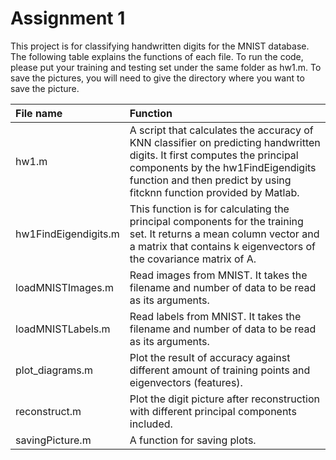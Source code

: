 # Assignment 1

This project is for classifying handwritten digits for the MNIST database. The following table explains the functions of each file. To run the code, please put your training and testing set under the same folder as hw1.m. To save the pictures, you will need to give the directory where you want to save the picture.


| File name	            | Function |
| :-------------------- | :------- |
| hw1.m	                | A script that calculates the accuracy of KNN classifier on predicting handwritten digits. It first computes the principal components by the hw1FindEigendigits function and then predict by using fitcknn function provided by Matlab. |
| hw1FindEigendigits.m  |	This function is for calculating the principal components for the training set. It returns a mean column vector and a matrix that contains k eigenvectors of the covariance matrix of A. |
| loadMNISTImages.m	    | Read images from MNIST. It takes the filename and number of data to be read as its arguments. |
| loadMNISTLabels.m	    | Read labels from MNIST. It takes the filename and number of data to be read as its arguments. |
| plot_diagrams.m	      | Plot the result of accuracy against different amount of training points and eigenvectors (features). |
| reconstruct.m	        | Plot the digit picture after reconstruction with different principal components included. |
| savingPicture.m	      | A function for saving plots. |

